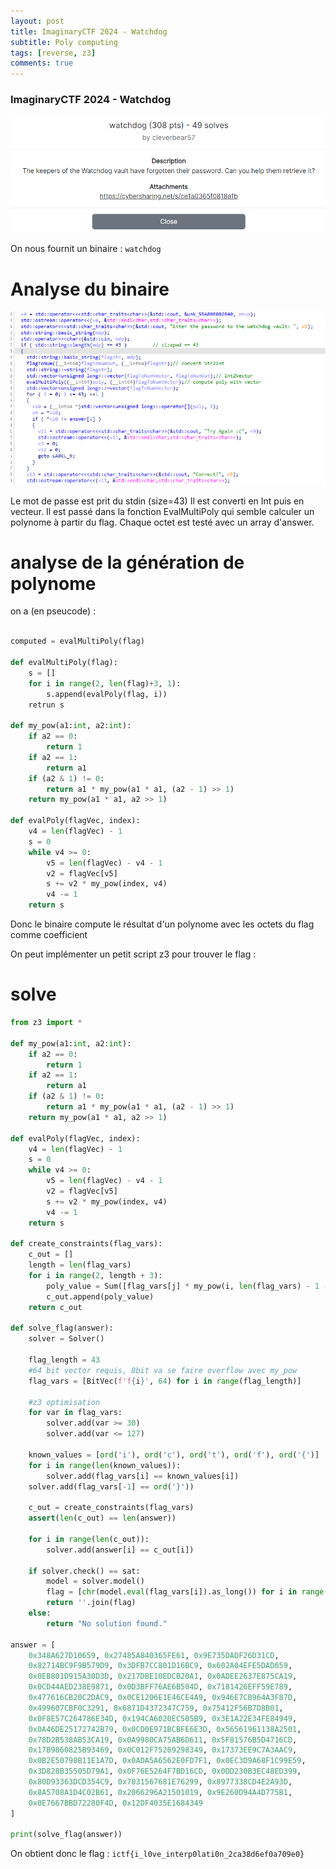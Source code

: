 ```yaml
---
layout: post
title: ImaginaryCTF 2024 - Watchdog
subtitle: Poly computing
tags: [reverse, z3]
comments: true
---
```


### ImaginaryCTF 2024 - Watchdog

!["Main"](/assets/img/posts/imaginaryctf2024/watchdog.png "Description")


On nous fournit un binaire : `watchdog`

# Analyse du binaire

!["Main"](/assets/img/posts/imaginaryctf2024/main.png "main()")

Le mot de passe est prit du stdin (size=43)
Il est converti en Int puis en vecteur. 
Il est passé dans la fonction EvalMultiPoly qui semble calculer un polynome à partir du flag.
Chaque octet est testé avec un array d'answer.

# analyse de la génération de polynome

on a (en pseucode) : 

```py

computed = evalMultiPoly(flag)

def evalMultiPoly(flag):
    s = []
    for i in range(2, len(flag)+3, 1):
        s.append(evalPoly(flag, i))
    retrun s

def my_pow(a1:int, a2:int):
    if a2 == 0:
        return 1
    if a2 == 1:
        return a1
    if (a2 & 1) != 0:
        return a1 * my_pow(a1 * a1, (a2 - 1) >> 1)
    return my_pow(a1 * a1, a2 >> 1)

def evalPoly(flagVec, index):
    v4 = len(flagVec) - 1
    s = 0
    while v4 >= 0:
        v5 = len(flagVec) - v4 - 1
        v2 = flagVec[v5]
        s += v2 * my_pow(index, v4)
        v4 -= 1
    return s
```

Donc le binaire compute le résultat d'un polynome avec les octets du flag comme coefficient 

On peut implémenter un petit script z3 pour trouver le flag : 

# solve

```py
from z3 import *

def my_pow(a1:int, a2:int):
    if a2 == 0:
        return 1
    if a2 == 1:
        return a1
    if (a2 & 1) != 0:
        return a1 * my_pow(a1 * a1, (a2 - 1) >> 1)
    return my_pow(a1 * a1, a2 >> 1)

def evalPoly(flagVec, index):
    v4 = len(flagVec) - 1
    s = 0
    while v4 >= 0:
        v5 = len(flagVec) - v4 - 1
        v2 = flagVec[v5]
        s += v2 * my_pow(index, v4)
        v4 -= 1
    return s

def create_constraints(flag_vars):
    c_out = []
    length = len(flag_vars)
    for i in range(2, length + 3):
        poly_value = Sum([flag_vars[j] * my_pow(i, len(flag_vars) - 1 - j) for j in range(len(flag_vars))])
        c_out.append(poly_value)
    return c_out

def solve_flag(answer):
    solver = Solver()
    
    flag_length = 43
    #64 bit vector requis, 8bit va se faire overflow avec my_pow
    flag_vars = [BitVec(f'f{i}', 64) for i in range(flag_length)]
    
    #z3 optimisation
    for var in flag_vars:
        solver.add(var >= 30)
        solver.add(var <= 127)
    
    known_values = [ord('i'), ord('c'), ord('t'), ord('f'), ord('{')]
    for i in range(len(known_values)):
        solver.add(flag_vars[i] == known_values[i])
    solver.add(flag_vars[-1] == ord('}'))
    
    c_out = create_constraints(flag_vars)
    assert(len(c_out) == len(answer))

    for i in range(len(c_out)):
        solver.add(answer[i] == c_out[i])

    if solver.check() == sat:
        model = solver.model()
        flag = [chr(model.eval(flag_vars[i]).as_long()) for i in range(flag_length)]
        return ''.join(flag)
    else:
        return "No solution found."

answer = [
    0x348A627D10659, 0x27485A840365FE61, 0x9E735DADF26D31CD,
    0x82714BC9F9B579D9, 0x3DFB7CC801D16BC9, 0x602A04EFE5DAD659,
    0x0EB801D915A30D3D, 0x217DBE10EDCB20A1, 0x0ADEE2637E875CA19,
    0x0CD44AED238E9871, 0x0D3BFF76AE6B504D, 0x7181426EFF59E789,
    0x477616CB20C2DAC9, 0x0CE1206E1E46CE4A9, 0x946E7CB964A3F87D,
    0x499607CBF0C3291, 0x6871D4372347C759, 0x75412F56B7D8B01,
    0x0F8E57C264786E34D, 0x194CA6020EC505B9, 0x3E1A22E34FE84949,
    0x0A46DE25172742B79, 0x0CD0E971BCBFE6E3D, 0x56561961138A2501,
    0x78D2B538AB53CA19, 0x0A9980CA75AB6D611, 0x5F81576B5D4716CD,
    0x17B9860825B93469, 0x0C012F75269298349, 0x17373EE9C7A3AAC9,
    0x0B2E50798B11E1A7D, 0x0ADA5A6562E0FD7F1, 0x0EC3D9A68F1C99E59,
    0x3D828B35505D79A1, 0x0F76E5264F7BD16CD, 0x0DD230B3EC48ED399,
    0x80D93363DCD354C9, 0x7031567681E76299, 0x8977338CD4E2A93D,
    0x8A5708A1D4C02B61, 0x2066296A21501019, 0x9E260D94A4D775B1,
    0x0E7667BBD72280F4D, 0x12DF4035E1684349
]

print(solve_flag(answer))

```

On obtient donc le flag : `ictf{i_l0ve_interp0lati0n_2ca38d6ef0a709e0}`
